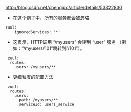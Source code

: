 http://blog.csdn.net/chenqipc/article/details/53322830


- 在这个例子中，所有的服务都会被忽略
```propeties
zuul:
    ignoredServices: '*'
```

- 这表示，HTTP调用 “/myusers” 会转到 “user” 服务
（例如：”/myusers/101”跳转到”/101”）。
```propeties
 zuul:
  routes:
    users: /myusers/**
```

- 更细粒度的配置方法
```propeties
 zuul:
  routes:
    users:
      path: /myusers/**
      serviceId: users_service
```
